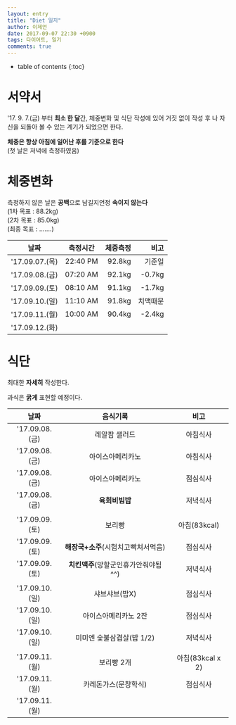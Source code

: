 ```yaml
---
layout: entry
title: "Diet 일지"
author: 이제언
date: 2017-09-07 22:30 +0900
tags: 다이어트, 일기
comments: true
--- 
```

* table of contents
{:toc}

# 서약서

'17. 9. 7.(금) 부터 **최소 한 달**간, 체중변화 및 식단 작성에 있어 거짓 없이 작성 후 나 자신을 되돌아 볼 수 있는 계기가 되었으면 한다.

**체중은 항상 아침에 일어난 후를 기준으로 한다**  
(첫 날은 저녁에 측정하였음)  

# 체중변화

측정하지 않은 날은 **공백**으로 남길지언정 **속이지 않는다**  
(1차 목표 : 88.2kg)  
(2차 목표 : 85.0kg)  
(최종 목표 : .......)

|    날짜    | 측정시간  |  체중측정  |   비고  |
|:----------:|:--------:|----------:|-------:|
| '17.09.07.(목) | 22:40 PM |   92.8kg  |  기준일  |
| '17.09.08.(금) | 07:20 AM |   92.1kg  | -0.7kg  |
| '17.09.09.(토) | 08:10 AM |   91.1kg  | -1.7kg  |
| '17.09.10.(일) | 11:10 AM |   91.8kg  | 치맥때문 |
| '17.09.11.(월) | 10:00 AM |   90.4kg  | -2.4kg  |
| '17.09.12.(화) |  |  ||


# 식단

최대한 **자세히** 작성한다.

과식은 **굵게** 표현할 예정이다.

| 날짜 | 음식기록 | 비고 |
|:----------:|:--------:|:-------:|
| '17.09.08.(금) | 레알팜 샐러드 | 아침식사 |
| '17.09.08.(금) | 아이스아메리카노 | 아침식사 |
| '17.09.08.(금) | 아이스아메리카노 | 점심식사 |
| '17.09.08.(금) | **육회비빔밥** | 저녁식사 |
|            |  |  |
| '17.09.09.(토) | 보리빵 | 아침(83kcal) |
| '17.09.09.(토) | **해장국+소주**(시험치고빡쳐서먹음) | 점심식사 |
| '17.09.09.(토) | **치킨맥주**(망할군인휴가안줘야됨^^) | 저녁식사 |
|            |  |  |
| '17.09.10.(일) | 샤브샤브(밥X) | 점심식사 |
| '17.09.10.(일) | 아이스아메리카노 2잔 | 점심식사 |
| '17.09.10.(일) | 미미엔 숯불삼겹살(밥 1/2) | 저녁식사 |
|            |  |  |
| '17.09.11.(월) | 보리빵 2개 | 아침(83kcal x 2) |
| '17.09.11.(월) | 카레돈가스(문창학식) | 점심식사 |
| '17.09.11.(월) |  |  |
